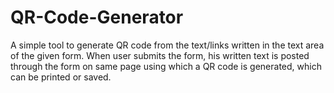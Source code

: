 # QR-Code-Generator
A simple tool to generate QR code from the text/links written in the text area of the given form. When user submits the form, his written text is posted through the form on same page using which a QR code is generated, which can be printed or saved.
